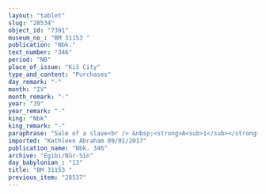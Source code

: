 ```yaml
---
layout: "tablet"
slug: "28534"
object_id: "7391"
museum_no_: "BM 31153 "
publication: "Nbk."
text_number: "346"
period: "NB"
place_of_issue: "Kiš City"
type_and_content: "Purchases"
day_remark: "-"
month: "IV"
month_remark: "-"
year: "39"
year_remark: "-"
king: "Nbk"
king_remark: "-"
paraphrase: "Sale of a slave<br /> &nbsp;<strong>A<sub>1</sub></strong> with his wife <strong><sup>f</sup>A<sub>2</sub></strong> and <strong>A<sub>3</sub></strong>, of their own free will, sell a slave, <strong>C</strong>, to <strong>B </strong>for 23 shekels of silver. The sellers guarantee against (suits brought by) a person acting unlawfully (<em>sēh&ucirc;</em>) or a person raising claims (<em>pāqirānu</em>); they also guarantee against the escape (<em>pūt halāqu</em>) or death of <strong>C</strong> for a one year period (<em>adi ṭuppi ana ṭuppi</em>). Names of 4 witnesses and the scribe.<br /> &nbsp;<br /> <strong>A<sub>1</sub> </strong>= Pir&#39;u/Marduk-u&scaron;allim//Ahu&#39;u; <strong><sup>f</sup>A<sub>2</sub></strong> = <sup>f</sup>Gagāya, wife of <strong>A<sub>1</sub></strong>; <strong>A<sub>3</sub></strong> = Zēria/L&acirc;bā&scaron;i//Ahu&#39;u; <strong>B</strong> = Nab&ucirc;-zēru- ukīn/Bēl-iddin//&Scaron;ang&ucirc;-Ea; <strong>C</strong> = Barīk-il"
imported: "Kathleen Abraham 09/01/2017"
publication_name: "Nbk. 346"
archive: "Egibi/Nūr-Sîn"
day_babylonian_: "13"
title: "BM 31153 "
previous_item: "28537"
---
```

